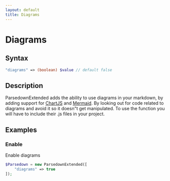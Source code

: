 ```yaml
---
layout: default
title: Diagrams
---
```


# Diagrams

## Syntax
```php
"diagrams" => (boolean) $value // default false
```

## Description
ParsedownExtended adds the ability to use diagrams in your markdown, by adding support for [ChartJS](https://www.chartjs.org) and [Mermaid](https://mermaid-js.github.io/mermaid/). By looking out for code related to diagrams and avoid it so it doesn"t get manipulated. To use the function you will have to include their .js files in your project.

## Examples

### Enable
Enable diagrams

```php
$Parsedown = new ParsedownExtended([
    "diagrams" => true
]);
```
